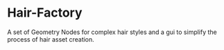 # Hair-Factory
A set of Geometry Nodes for complex hair styles and a gui to simplify the process of hair asset creation.

